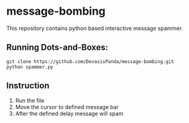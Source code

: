 # message-bombing
This repository contains python based interactive message spammer.
## Running Dots-and-Boxes:
```
git clone https://github.com/DevasisPanda/message-bombing.git
python spammer.py
```
## Instruction
1. Run the file
2. Move the cursor to defined message bar
3. After the defined delay message will spam
